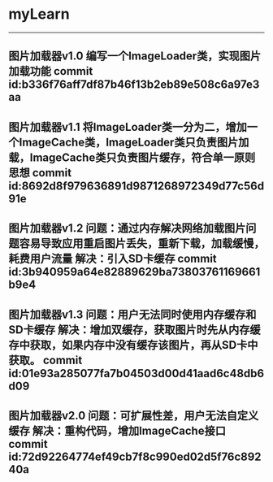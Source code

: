 # myLearn
----------------------------------------------------------------------------------------------------------------------
图片加载器v1.0
编写一个ImageLoader类，实现图片加载功能
commit id:b336f76aff7df87b46f13b2eb89e508c6a97e3aa
----------------------------------------------------------------------------------------------------------------------
图片加载器v1.1
将ImageLoader类一分为二，增加一个ImageCache类，ImageLoader类只负责图片加载，ImageCache类只负责图片缓存，符合单一原则思想
commit id:8692d8f979636891d9871268972349d77c56d91e
----------------------------------------------------------------------------------------------------------------------
图片加载器v1.2
问题：通过内存解决网络加载图片问题容易导致应用重启图片丢失，重新下载，加载缓慢，耗费用户流量
解决：引入SD卡缓存
commit id:3b940959a64e82889629ba73803761169661b9e4
----------------------------------------------------------------------------------------------------------------------
图片加载器v1.3
问题：用户无法同时使用内存缓存和SD卡缓存
解决：增加双缓存，获取图片时先从内存缓存中获取，如果内存中没有缓存该图片，再从SD卡中获取。
commit id:01e93a285077fa7b04503d00d41aad6c48db6d09
----------------------------------------------------------------------------------------------------------------------
图片加载器v2.0
问题：可扩展性差，用户无法自定义缓存
解决：重构代码，增加ImageCache接口
commit id:72d92264774ef49cb7f8c990ed02d5f76c89240a
----------------------------------------------------------------------------------------------------------------------

